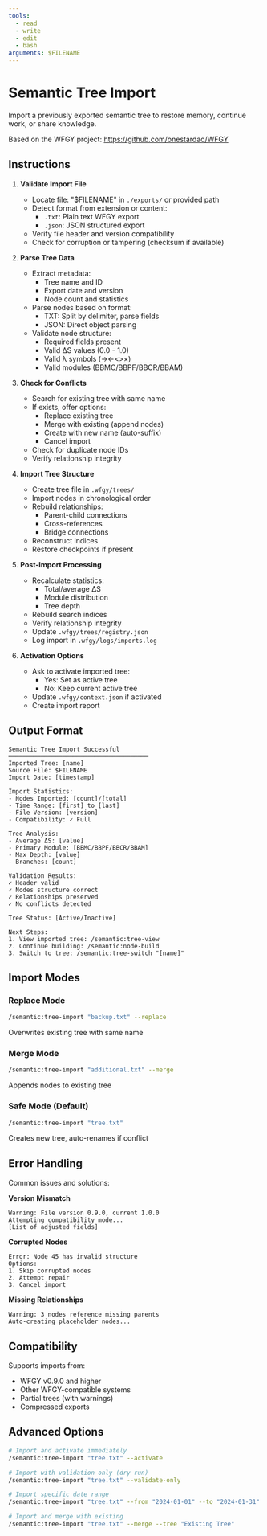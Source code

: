 ```yaml
---
tools:
  - read
  - write
  - edit
  - bash
arguments: $FILENAME
---
```


# Semantic Tree Import

Import a previously exported semantic tree to restore memory, continue work, or share knowledge.

Based on the WFGY project: https://github.com/onestardao/WFGY

## Instructions

1. **Validate Import File**
   - Locate file: "$FILENAME" in `./exports/` or provided path
   - Detect format from extension or content:
     * `.txt`: Plain text WFGY export
     * `.json`: JSON structured export
   - Verify file header and version compatibility
   - Check for corruption or tampering (checksum if available)

2. **Parse Tree Data**
   - Extract metadata:
     * Tree name and ID
     * Export date and version
     * Node count and statistics
   - Parse nodes based on format:
     * TXT: Split by delimiter, parse fields
     * JSON: Direct object parsing
   - Validate node structure:
     * Required fields present
     * Valid ΔS values (0.0 - 1.0)
     * Valid λ symbols (→←<>×)
     * Valid modules (BBMC/BBPF/BBCR/BBAM)

3. **Check for Conflicts**
   - Search for existing tree with same name
   - If exists, offer options:
     * Replace existing tree
     * Merge with existing (append nodes)
     * Create with new name (auto-suffix)
     * Cancel import
   - Check for duplicate node IDs
   - Verify relationship integrity

4. **Import Tree Structure**
   - Create tree file in `.wfgy/trees/`
   - Import nodes in chronological order
   - Rebuild relationships:
     * Parent-child connections
     * Cross-references
     * Bridge connections
   - Reconstruct indices
   - Restore checkpoints if present

5. **Post-Import Processing**
   - Recalculate statistics:
     * Total/average ΔS
     * Module distribution
     * Tree depth
   - Rebuild search indices
   - Verify relationship integrity
   - Update `.wfgy/trees/registry.json`
   - Log import in `.wfgy/logs/imports.log`

6. **Activation Options**
   - Ask to activate imported tree:
     * Yes: Set as active tree
     * No: Keep current active tree
   - Update `.wfgy/context.json` if activated
   - Create import report

## Output Format

```
Semantic Tree Import Successful
═══════════════════════════════════════
Imported Tree: [name]
Source File: $FILENAME
Import Date: [timestamp]

Import Statistics:
- Nodes Imported: [count]/[total]
- Time Range: [first] to [last]
- File Version: [version]
- Compatibility: ✓ Full

Tree Analysis:
- Average ΔS: [value]
- Primary Module: [BBMC/BBPF/BBCR/BBAM]
- Max Depth: [value]
- Branches: [count]

Validation Results:
✓ Header valid
✓ Nodes structure correct
✓ Relationships preserved
✓ No conflicts detected

Tree Status: [Active/Inactive]

Next Steps:
1. View imported tree: /semantic:tree-view
2. Continue building: /semantic:node-build
3. Switch to tree: /semantic:tree-switch "[name]"
```

## Import Modes

### Replace Mode
```bash
/semantic:tree-import "backup.txt" --replace
```
Overwrites existing tree with same name

### Merge Mode
```bash
/semantic:tree-import "additional.txt" --merge
```
Appends nodes to existing tree

### Safe Mode (Default)
```bash
/semantic:tree-import "tree.txt"
```
Creates new tree, auto-renames if conflict

## Error Handling

Common issues and solutions:

**Version Mismatch**
```
Warning: File version 0.9.0, current 1.0.0
Attempting compatibility mode...
[List of adjusted fields]
```

**Corrupted Nodes**
```
Error: Node 45 has invalid structure
Options:
1. Skip corrupted nodes
2. Attempt repair
3. Cancel import
```

**Missing Relationships**
```
Warning: 3 nodes reference missing parents
Auto-creating placeholder nodes...
```

## Compatibility

Supports imports from:
- WFGY v0.9.0 and higher
- Other WFGY-compatible systems
- Partial trees (with warnings)
- Compressed exports

## Advanced Options

```bash
# Import and activate immediately
/semantic:tree-import "tree.txt" --activate

# Import with validation only (dry run)
/semantic:tree-import "tree.txt" --validate-only

# Import specific date range
/semantic:tree-import "tree.txt" --from "2024-01-01" --to "2024-01-31"

# Import and merge with existing
/semantic:tree-import "tree.txt" --merge --tree "Existing Tree"
```
